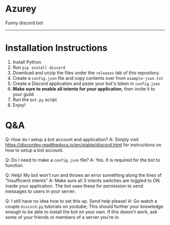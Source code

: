 # Azurey
Funny discord bot

***

# Installation Instructions
1. Install Python
2. Run `pip install discord`
3. Download and unzip the files under the `releases` tab of this repository.
4. Create a `config.json` file and copy contents over from `example-json.txt`
5. Create a Discord application and paste your bot's token in `config.json`
6. **Make sure to enable all intents for your application**, then invite it to your guild
7. Run the `bot.py` script
8. Enjoy!

# Q&A
Q: How do I setup a bot account and application?
A: Simply visit https://discordpy.readthedocs.io/en/stable/discord.html for instructions on how to setup a bot account.

Q: Do I need to make a `config.json` file?
A: Yes. It is required for the bot to function.

Q: Help! My bot won't run and throws an error something along the lines of "Insufficient intents"
A: Make sure all 3 intents switches are toggled to ON inside your application. The bot uses these for permission to send messages to users in your server.

Q: I still have no idea how to set this up. Send help please!
A: Go watch a couple `discord.py` tutorials on youtube; This should further your knowledge enough to be able to install the bot on your own. If this doesn't work, ask some of your friends or members of a server you're in.